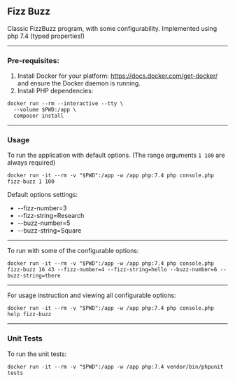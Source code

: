 ## Fizz Buzz

Classic FizzBuzz program, with some configurability. Implemented using php 7.4 (typed properties!)
___
### Pre-requisites:
1. Install Docker for your platform: https://docs.docker.com/get-docker/ and ensure the Docker daemon is running.
2. Install PHP dependencies:
```
docker run --rm --interactive --tty \
  --volume $PWD:/app \
  composer install
```
___
### Usage
To run the application with default options. (The range arguments `1 100` are always required)
```
docker run -it --rm -v "$PWD":/app -w /app php:7.4 php console.php fizz-buzz 1 100
```
Default options settings:
* --fizz-number=3
* --fizz-string=Research
* --buzz-number=5
* --buzz-string=Square
___
To run with some of the configurable options:
```
docker run -it --rm -v "$PWD":/app -w /app php:7.4 php console.php fizz-buzz 16 43 --fizz-number=4 --fizz-string=hello --buzz-number=6 --buzz-string=there
```
___
For usage instruction and viewing all configurable options:
```
docker run -it --rm -v "$PWD":/app -w /app php:7.4 php console.php help fizz-buzz
```
___
### Unit Tests
To run the unit tests:
```
docker run -it --rm -v "$PWD":/app -w /app php:7.4 vendor/bin/phpunit tests
```